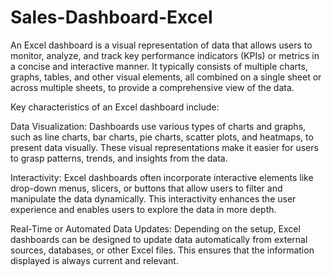 # Sales-Dashboard-Excel
An Excel dashboard is a visual representation of data that allows users to monitor, analyze, and track key performance indicators (KPIs) or metrics in a concise and interactive manner. It typically consists of multiple charts, graphs, tables, and other visual elements, all combined on a single sheet or across multiple sheets, to provide a comprehensive view of the data.

Key characteristics of an Excel dashboard include:

Data Visualization: Dashboards use various types of charts and graphs, such as line charts, bar charts, pie charts, scatter plots, and heatmaps, to present data visually. These visual representations make it easier for users to grasp patterns, trends, and insights from the data.

Interactivity: Excel dashboards often incorporate interactive elements like drop-down menus, slicers, or buttons that allow users to filter and manipulate the data dynamically. This interactivity enhances the user experience and enables users to explore the data in more depth.

Real-Time or Automated Data Updates: Depending on the setup, Excel dashboards can be designed to update data automatically from external sources, databases, or other Excel files. This ensures that the information displayed is always current and relevant.

